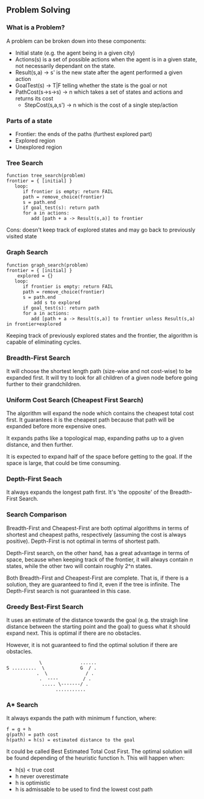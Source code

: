 ## Problem Solving

### What is a Problem?

A problem can be broken down into these components:

* Initial state (e.g. the agent being in a given city)
* Actions(s) is a set of possible actions when the agent is in a given state, not necessarily dependant on the state.
* Result(s,a) -> s' is the new state after the agent performed a given action
* GoalTest(s) -> T|F telling whether the state is the goal or not
* PathCost(s->s->s) -> n which takes a set of states and actions and returns its cost
    * StepCost(s,a,s') -> n which is the cost of a single step/action

### Parts of a state

* Frontier: the ends of the paths (furthest explored part)
* Explored region
* Unexplored region

### Tree Search

	function tree_search(problem)
   	frontier = { [initial] }
	   loop:
	      if frontier is empty: return FAIL
	      path = remove_choice(frontier)
	      s = path.end
	      if goal_test(s): return path
	      for a in actions:
	         add [path + a -> Result(s,a)] to frontier

Cons: doesn't keep track of explored states and may go back to previously visited state

### Graph Search

	function graph_search(problem)
   	frontier = { [initial] }
        explored = {}
	   loop:
	      if frontier is empty: return FAIL
	      path = remove_choice(frontier)
	      s = path.end
              add s to explored
	      if goal_test(s): return path
	      for a in actions:
	         add [path + a -> Result(s,a)] to frontier unless Result(s,a) in frontier+explored

Keeping track of previously explored states and the frontier, the algorithm is capable of eliminating cycles.

### Breadth-First Search

It will choose the shortest length path (size-wise and not cost-wise) to be expanded first. It will try to look for all children of a given node before going further to their grandchildren.

### Uniform Cost Search (Cheapest First Search)

The algorithm will expand the node which contains the cheapest total cost first. It guarantees it is the cheapest path because that path will be expanded before more expensive ones.

It expands paths like a topological map, expanding paths up to a given distance, and then further.

It is expected to expand half of the space before getting to the goal. If the space is large, that could be time consuming.

### Depth-First Seach

It always expands the longest path first. It's 'the opposite' of the Breadth-First Search.

### Search Comparison

Breadth-First and Cheapest-First are both optimal algorithms in terms of shortest and cheapest paths, respectively (assuming the cost is always positive). Depth-First is not optimal in terms of shortest path.

Depth-First search, on the other hand, has a great advantage in terms of space, because when keeping track of the frontier, it will always contain _n_ states, while the other two will contain roughly 2^n states.

Both Breadth-First and Cheapest-First are complete. That is, if there is a solution, they are guaranteed to find it, even if the tree is infinite. The Depth-First search is not guaranteed in this case.

### Greedy Best-First Search

It uses an estimate of the distance towards the goal (e.g. the straigh line distance between the starting point and the goal) to guess what it should expand next. This is optimal if there are no obstacles.

However, it is not guaranteed to find the optimal solution if there are obstacles. 

	            \              ......
	S .........  \             G  / .
	           .  \              / .
	            .  ----         / .
	             ..... \-------/ .
	                  ...........


### A* Search

It always expands the path with minimum f function, where:

	f = g + h
	g(path) = path cost
	h(path) = h(s) = estimated distance to the goal

It could be called Best Estimated Total Cost First. The optimal solution will be found depending of the heuristic function h. This will happen when:
* h(s) < true cost
* h never overestimate
* h is optimistic
* h is admissable to be used to find the lowest cost path





